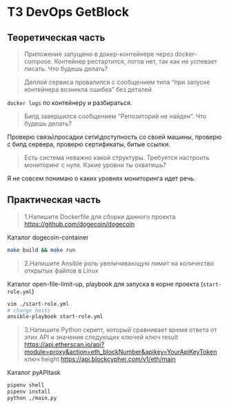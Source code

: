 # ТЗ DevOps GetBlock
## Теоретическая часть 

> Приложение запущено в докер-контейнере через docker-compose. Контейнер рестартится, логов нет, так как не успевает писать. Что будешь делать?

> Деплой сервиса провалился с сообщением типа “при запуске контейнера возникла ошибка” без деталей

`docker logs` по контейнеру и разбираться.

> Билд завершился сообщением “Репозиторий не найден“. Что будешь делать?

Проверю связь\просадки сети\доступность со своей машины, проверю с билд сервера, проверю сертификаты, битые ссылки.  

> Есть система неважно какой структуры. Требуется настроить мониторинг с нуля. Какие уровни ты охватишь?

Я не совсем понимаю о каких уровнях мониторинга идет речь. 

## Практическая часть

> 1.Напишите Dockerfile для сборки данного проекта
> https://github.com/dogecoin/dogecoin

Каталог dogecoin-container 
```sh
make build && make run
```

> 2.Напишите Ansible роль увеличивающую лимит на количество открытых файлов в Linux

Каталог open-file-limit-up, playbook для запуска в корне проекта (`start-role.yml`)
```sh
vim ./start-role.yml
# change hosts
ansible-playbook start-role.yml
```

> 3.Напишите Python скрипт, который сравнивает время ответа от этих API и значения следующих ключей
> ключ result
> https://api.etherscan.io/api?module=proxy&action=eth_blockNumber&apikey=YourApiKeyToken
> ключ height
> https://api.blockcypher.com/v1/eth/main

Каталог pyAPItask
```sh
pipenv shell
pipenv install
python ,/main.py
```